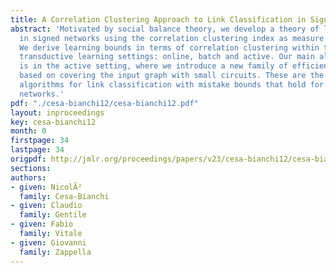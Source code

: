 ```yaml
---
title: A Correlation Clustering Approach to Link Classification in Signed Networks
abstract: 'Motivated by social balance theory, we develop a theory of link classification
  in signed networks using the correlation clustering index as measure of label regularity.
  We derive learning bounds in terms of correlation clustering within three fundamental
  transductive learning settings: online, batch and active. Our main algorithmic contribution
  is in the active setting, where we introduce a new family of efficient link classifiers
  based on covering the input graph with small circuits. These are the first active
  algorithms for link classification with mistake bounds that hold for arbitrary signed
  networks.'
pdf: "./cesa-bianchi12/cesa-bianchi12.pdf"
layout: inproceedings
key: cesa-bianchi12
month: 0
firstpage: 34
lastpage: 34
origpdf: http://jmlr.org/proceedings/papers/v23/cesa-bianchi12/cesa-bianchi12.pdf
sections: 
authors:
- given: NicolÃ²
  family: Cesa-Bianchi
- given: Claudio
  family: Gentile
- given: Fabio
  family: Vitale
- given: Giovanni
  family: Zappella
---
```


